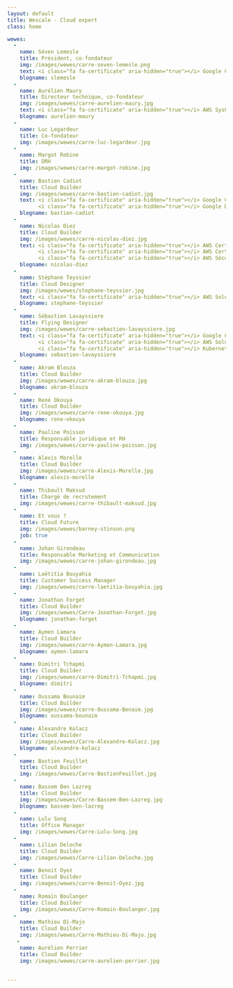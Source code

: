 ```yaml
---
layout: default
title: Wescale - Cloud expert
class: home

wewes:
  -
    name: Séven Lemesle
    title: Président, co-fondateur
    img: /images/wewes/carre-seven-lemesle.png
    text: <i class="fa fa-certificate" aria-hidden="true"></i> Google Cloud Platform Architect
    blogname: slemesle
  -
    name: Aurélien Maury
    title: Directeur technique, co-fondateur
    img: /images/wewes/carre-aurelien-maury.jpg
    text: <i class="fa fa-certificate" aria-hidden="true"></i> AWS SysOps Administrator
    blogname: aurelien-maury
  -
    name: Luc Legardeur
    title: Co-fondateur
    img: /images/wewes/carre-luc-legardeur.jpg
  -
    name: Margot Robine
    title: DRH
    img: /images/wewes/carre-margot-robine.jpg
  -
    name: Bastien Cadiot
    title: Cloud Builder
    img: /images/wewes/carre-bastien-cadiot.jpg
    text: <i class="fa fa-certificate" aria-hidden="true"></i> Google Cloud Platform Architect<br>
          <i class="fa fa-certificate" aria-hidden="true"></i> Google Developers Expert
    blogname: bastien-cadiot
  -
    name: Nicolas Diez
    title: Cloud Builder
    img: /images/wewes/carre-nicolas-diez.jpg
    text: <i class="fa fa-certificate" aria-hidden="true"></i> AWS Certified DevOps Pro<br>
          <i class="fa fa-certificate" aria-hidden="true"></i> AWS Certified SysOps Admin<br>
          <i class="fa fa-certificate" aria-hidden="true"></i> AWS Sécurity Specialty
    blogname: nicolas-diez
  -
    name: Stéphane Teyssier
    title: Cloud Designer
    img: /images/wewes/stephane-teyssier.jpg
    text: <i class="fa fa-certificate" aria-hidden="true"></i> AWS Solution Architect Pro
    blogname: stephane-teyssier
  -
    name: Sébastien Lavayssiere
    title: Flying Designer
    img: /images/wewes/carre-sebastien-lavayssiere.jpg
    text: <i class="fa fa-certificate" aria-hidden="true"></i> Google Cloud Platform Architect<br>
          <i class="fa fa-certificate" aria-hidden="true"></i> AWS Solution Architect<br>
          <i class="fa fa-certificate" aria-hidden="true"></i> Kubernetes Administrator
    blogname: sebastien-lavayssiere
  -
    name: Akram Blouza
    title: Cloud Builder
    img: /images/wewes/carre-akram-blouza.jpg
    blogname: akram-blouza
  -
    name: René Okouya
    title: Cloud Builder
    img: /images/wewes/carre-rene-okouya.jpg
    blogname: rene-okouya
  -
    name: Pauline Poisson
    title: Responsable juridique et RH
    img: /images/wewes/carre-pauline-poisson.jpg
  -
    name: Alexis Morelle
    title: Cloud Builder
    img: /images/wewes/carre-Alexis-Morelle.jpg
    blogname: alexis-morelle
  -
    name: Thibault Maksud
    title: Chargé de recrutement
    img: /images/wewes/carre-thibault-maksud.jpg
  -
    name: Et vous ?
    title: Cloud Future
    img: /images/wewes/barney-stinson.png
    job: true
  -
    name: Johan Girondeau
    title: Responsable Marketing et Communication
    img: /images/wewes/carre-johan-girondeau.jpg
  -
    name: Laëtitia Bouyahia
    title: Customer Success Manager
    img: /images/wewes/carre-laetitia-bouyahia.jpg
  -
    name: Jonathan Forget
    title: Cloud Builder
    img: /images/wewes/Carre-Jonathan-Forget.jpg
    blogname: jonathan-forget
  -
    name: Aymen Lamara
    title: Cloud Builder
    img: /images/wewes/carre-Aymen-Lamara.jpg
    blogname: aymen-lamara
  -
    name: Dimitri Tchapmi
    title: Cloud Builder
    img: /images/wewes/carre-Dimitri-Tchapmi.jpg
    blogname: dimitri
  -
    name: Oussama Bounaim
    title: Cloud Builder
    img: /images/wewes/carre-Oussama-Benaim.jpg
    blogname: oussama-bounaim
  -
    name: Alexandre Kolacz
    title: Cloud Builder
    img: /images/wewes/Carre-Alexandre-Kolacz.jpg
    blogname: alexandre-kolacz  
  -
    name: Bastien Feuillet
    title: Cloud Builder
    img: /images/wewes/Carre-BastienFeuillet.jpg
  -
    name: Bassem Ben Lazreg
    title: Cloud Builder
    img: /images/wewes/Carre-Bassem-Ben-Lazreg.jpg
    blogname: bassem-ben-lazreg
  -
    name: Lulu Song
    title: Office Manager
    img: /images/wewes/Carre-Lulu-Song.jpg
  -
    name: Lilian Deloche
    title: Cloud Builder
    img: /images/wewes/Carre-Lilian-Deloche.jpg
  -
    name: Benoit Oyez
    title: Cloud Builder
    img: /images/wewes/carre-Benoit-Oyez.jpg   
  -
    name: Romain Boulanger
    title: Cloud Builder
    img: /images/wewes/Carre-Romain-Boulanger.jpg      
  -
    name: Mathieu Di-Majo
    title: Cloud Builder
    img: /images/wewes/Carre-Mathieu-Di-Majo.jpg
   -
    name: Aurélien Perrier
    title: Cloud Builder
    img: /images/wewes/carre-aurelien-perrier.jpg
    
    
---
```

